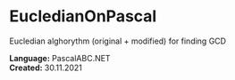 # EucledianOnPascal  
Eucledian alghorythm (original + modified) for finding GCD  
  
**Language:** PascalABC.NET  
**Created:** 30.11.2021  
